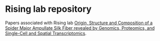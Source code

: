 # Rising lab repository

Papers associated with Rising lab
 [Origin, Structure and Composition of a Spider Major Ampullate Silk Fiber revealed by Genomics, Proteomics, and Single-Cell and Spatial Transcriptomics](https://github.com/AnnaRisingLab/Rising-Lab/tree/master/MajorGland_paper).

